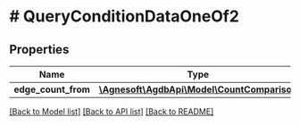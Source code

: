 # # QueryConditionDataOneOf2

## Properties

Name | Type | Description | Notes
------------ | ------------- | ------------- | -------------
**edge_count_from** | [**\Agnesoft\\AgdbApi\Model\CountComparison**](CountComparison.md) |  |

[[Back to Model list]](../../README.md#models) [[Back to API list]](../../README.md#endpoints) [[Back to README]](../../README.md)
